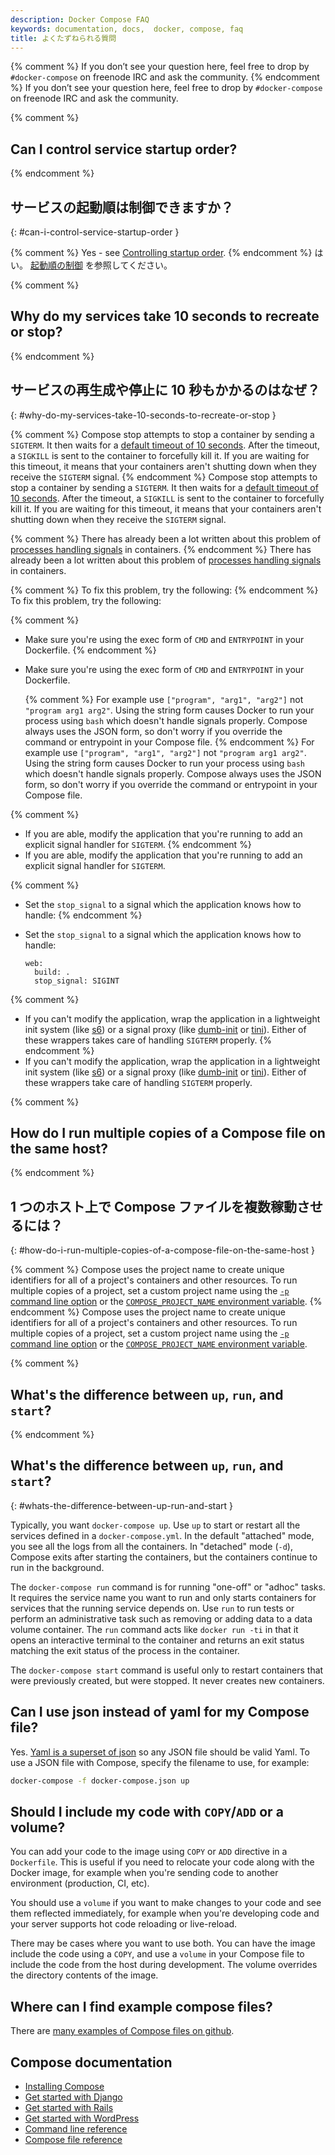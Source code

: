 ```yaml
---
description: Docker Compose FAQ
keywords: documentation, docs,  docker, compose, faq
title: よくたずねられる質問
---
```


{% comment %}
If you don’t see your question here, feel free to drop by `#docker-compose` on
freenode IRC and ask the community.
{% endcomment %}
If you don’t see your question here, feel free to drop by `#docker-compose` on
freenode IRC and ask the community.


{% comment %}
## Can I control service startup order?
{% endcomment %}
## サービスの起動順は制御できますか？
{: #can-i-control-service-startup-order }

{% comment %}
Yes - see [Controlling startup order](startup-order.md).
{% endcomment %}
はい。
[起動順の制御](startup-order.md) を参照してください。


{% comment %}
## Why do my services take 10 seconds to recreate or stop?
{% endcomment %}
## サービスの再生成や停止に 10 秒もかかるのはなぜ？
{: #why-do-my-services-take-10-seconds-to-recreate-or-stop }

{% comment %}
Compose stop attempts to stop a container by sending a `SIGTERM`. It then waits
for a [default timeout of 10 seconds](reference/stop.md).  After the timeout,
a `SIGKILL` is sent to the container to forcefully kill it.  If you
are waiting for this timeout, it means that your containers aren't shutting down
when they receive the `SIGTERM` signal.
{% endcomment %}
Compose stop attempts to stop a container by sending a `SIGTERM`. It then waits
for a [default timeout of 10 seconds](reference/stop.md).  After the timeout,
a `SIGKILL` is sent to the container to forcefully kill it.  If you
are waiting for this timeout, it means that your containers aren't shutting down
when they receive the `SIGTERM` signal.

{% comment %}
There has already been a lot written about this problem of
[processes handling signals](https://medium.com/@gchudnov/trapping-signals-in-docker-containers-7a57fdda7d86)
in containers.
{% endcomment %}
There has already been a lot written about this problem of
[processes handling signals](https://medium.com/@gchudnov/trapping-signals-in-docker-containers-7a57fdda7d86)
in containers.

{% comment %}
To fix this problem, try the following:
{% endcomment %}
To fix this problem, try the following:

{% comment %}
* Make sure you're using the exec form of `CMD` and `ENTRYPOINT`
in your Dockerfile.
{% endcomment %}
* Make sure you're using the exec form of `CMD` and `ENTRYPOINT`
in your Dockerfile.

  {% comment %}
  For example use `["program", "arg1", "arg2"]` not `"program arg1 arg2"`.
  Using the string form causes Docker to run your process using `bash` which
  doesn't handle signals properly. Compose always uses the JSON form, so don't
  worry if you override the command or entrypoint in your Compose file.
  {% endcomment %}
  For example use `["program", "arg1", "arg2"]` not `"program arg1 arg2"`.
  Using the string form causes Docker to run your process using `bash` which
  doesn't handle signals properly. Compose always uses the JSON form, so don't
  worry if you override the command or entrypoint in your Compose file.

{% comment %}
* If you are able, modify the application that you're running to
add an explicit signal handler for `SIGTERM`.
{% endcomment %}
* If you are able, modify the application that you're running to
add an explicit signal handler for `SIGTERM`.

{% comment %}
* Set the `stop_signal` to a signal which the application knows how to handle:
{% endcomment %}
* Set the `stop_signal` to a signal which the application knows how to handle:

      web:
        build: .
        stop_signal: SIGINT

{% comment %}
* If you can't modify the application, wrap the application in a lightweight init
system (like [s6](http://skarnet.org/software/s6/)) or a signal proxy (like
[dumb-init](https://github.com/Yelp/dumb-init) or
[tini](https://github.com/krallin/tini)).  Either of these wrappers takes care of
handling `SIGTERM` properly.
{% endcomment %}
* If you can't modify the application, wrap the application in a lightweight init
system (like [s6](http://skarnet.org/software/s6/)) or a signal proxy (like
[dumb-init](https://github.com/Yelp/dumb-init) or
[tini](https://github.com/krallin/tini)).  Either of these wrappers take care of
handling `SIGTERM` properly.

{% comment %}
## How do I run multiple copies of a Compose file on the same host?
{% endcomment %}
## 1 つのホスト上で Compose ファイルを複数稼動させるには？
{: #how-do-i-run-multiple-copies-of-a-compose-file-on-the-same-host }

{% comment %}
Compose uses the project name to create unique identifiers for all of a
project's  containers and other resources. To run multiple copies of a project,
set a custom project name using the [`-p` command line option](reference/overview.md)
or the [`COMPOSE_PROJECT_NAME` environment variable](reference/envvars.md#compose_project_name).
{% endcomment %}
Compose uses the project name to create unique identifiers for all of a
project's  containers and other resources. To run multiple copies of a project,
set a custom project name using the [`-p` command line option](reference/overview.md)
or the [`COMPOSE_PROJECT_NAME` environment variable](reference/envvars.md#compose_project_name).

{% comment %}
## What's the difference between `up`, `run`, and `start`?
{% endcomment %}
## What's the difference between `up`, `run`, and `start`?
{: #whats-the-difference-between-up-run-and-start }

Typically, you want `docker-compose up`. Use `up` to start or restart all the
services defined in a `docker-compose.yml`. In the default "attached"
mode, you see all the logs from all the containers. In "detached" mode (`-d`),
Compose exits after starting the containers, but the containers continue to run
in the background.

The `docker-compose run` command is for running "one-off" or "adhoc" tasks. It
requires the service name you want to run and only starts containers for services
that the running service depends on. Use `run` to run tests or perform
an administrative task such as removing or adding data to a data volume
container. The `run` command acts like `docker run -ti` in that it opens an
interactive terminal to the container and returns an exit status matching the
exit status of the process in the container.

The `docker-compose start` command is useful only to restart containers
that were previously created, but were stopped. It never creates new
containers.

## Can I use json instead of yaml for my Compose file?

Yes. [Yaml is a superset of json](http://stackoverflow.com/a/1729545/444646) so
any JSON file should be valid Yaml.  To use a JSON file with Compose,
specify the filename to use, for example:

```bash
docker-compose -f docker-compose.json up
```

## Should I include my code with `COPY`/`ADD` or a volume?

You can add your code to the image using `COPY` or `ADD` directive in a
`Dockerfile`.  This is useful if you need to relocate your code along with the
Docker image, for example when you're sending code to another environment
(production, CI, etc).

You should use a `volume` if you want to make changes to your code and see them
reflected immediately, for example when you're developing code and your server
supports hot code reloading or live-reload.

There may be cases where you want to use both. You can have the image
include the code using a `COPY`, and use a `volume` in your Compose file to
include the code from the host during development. The volume overrides
the directory contents of the image.

## Where can I find example compose files?

There are [many examples of Compose files on
github](https://github.com/search?q=in%3Apath+docker-compose.yml+extension%3Ayml&type=Code).


## Compose documentation

- [Installing Compose](install.md)
- [Get started with Django](django.md)
- [Get started with Rails](rails.md)
- [Get started with WordPress](wordpress.md)
- [Command line reference](reference/index.md)
- [Compose file reference](compose-file/index.md)
